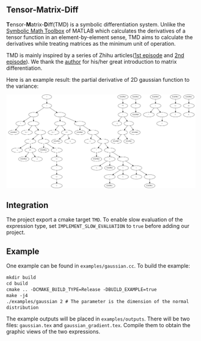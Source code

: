 ## Tensor-Matrix-Diff

**T**ensor-**M**atrix-**D**iff(TMD) is a symbolic differentiation system. Unlike the [Symbolic Math Toolbox](https://www.mathworks.com/help/symbolic/symbolic-computations-in-matlab.html) of MATLAB which calculates the derivatives of a tensor function in an element-by-element sense, TMD aims to calculate the derivatives while treating matrices as the minimum unit of operation.

TMD is mainly inspired by a series of Zhihu articles([1st episode](https://zhuanlan.zhihu.com/p/24709748) and [2nd episode](https://zhuanlan.zhihu.com/p/24863977)). We thank the [author](https://www.zhihu.com/people/chang-qu-gui-xia) for his/her great introduction to matrix differentiation.

Here is an example result: the partial derivative of 2D gaussian function to the variance:

![derivative](assets/gaussian_gradient.png)

## Integration

The project export a cmake target `TMD`. To enable slow evaluation of the expression type, set `IMPLEMENT_SLOW_EVALUATION` to `true` before adding our project.

## Example

One example can be found in `examples/gaussian.cc`. To build the example:

```shell
mkdir build
cd build
cmake .. -DCMAKE_BUILD_TYPE=Release -DBUILD_EXAMPLE=true
make -j4
./examples/gaussian 2 # The parameter is the dimension of the normal distribution
```

The example outputs will be placed in `examples/outputs`. There will be two files: `gaussian.tex` and `gaussian_gradient.tex`. Compile them to obtain the graphic views of the two expressions.